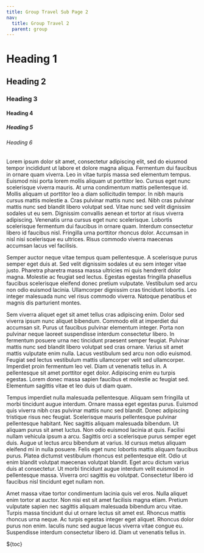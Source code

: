 ```yaml
---
title: Group Travel Sub Page 2
nav:
  title: Group Travel 2
  parent: group
---
```


# Heading 1

## Heading 2

### Heading 3

#### Heading 4

##### Heading 5

###### Heading 6

Lorem ipsum dolor sit amet, consectetur adipiscing elit, sed do eiusmod tempor incididunt ut labore et dolore magna aliqua. Fermentum dui faucibus in ornare quam viverra. Leo in vitae turpis massa sed elementum tempus. Euismod nisi porta lorem mollis aliquam ut porttitor leo. Cursus eget nunc scelerisque viverra mauris. At urna condimentum mattis pellentesque id. Mollis aliquam ut porttitor leo a diam sollicitudin tempor. In nibh mauris cursus mattis molestie a. Cras pulvinar mattis nunc sed. Nibh cras pulvinar mattis nunc sed blandit libero volutpat sed. Vitae nunc sed velit dignissim sodales ut eu sem. Dignissim convallis aenean et tortor at risus viverra adipiscing. Venenatis urna cursus eget nunc scelerisque. Lobortis scelerisque fermentum dui faucibus in ornare quam. Interdum consectetur libero id faucibus nisl. Fringilla urna porttitor rhoncus dolor. Accumsan in nisl nisi scelerisque eu ultrices. Risus commodo viverra maecenas accumsan lacus vel facilisis.

Semper auctor neque vitae tempus quam pellentesque. A scelerisque purus semper eget duis at. Sed velit dignissim sodales ut eu sem integer vitae justo. Pharetra pharetra massa massa ultricies mi quis hendrerit dolor magna. Molestie ac feugiat sed lectus. Egestas egestas fringilla phasellus faucibus scelerisque eleifend donec pretium vulputate. Vestibulum sed arcu non odio euismod lacinia. Ullamcorper dignissim cras tincidunt lobortis. Leo integer malesuada nunc vel risus commodo viverra. Natoque penatibus et magnis dis parturient montes.

Sem viverra aliquet eget sit amet tellus cras adipiscing enim. Dolor sed viverra ipsum nunc aliquet bibendum. Commodo elit at imperdiet dui accumsan sit. Purus ut faucibus pulvinar elementum integer. Porta non pulvinar neque laoreet suspendisse interdum consectetur libero. In fermentum posuere urna nec tincidunt praesent semper feugiat. Pulvinar mattis nunc sed blandit libero volutpat sed cras ornare. Varius sit amet mattis vulputate enim nulla. Lacus vestibulum sed arcu non odio euismod. Feugiat sed lectus vestibulum mattis ullamcorper velit sed ullamcorper. Imperdiet proin fermentum leo vel. Diam ut venenatis tellus in. A pellentesque sit amet porttitor eget dolor. Adipiscing enim eu turpis egestas. Lorem donec massa sapien faucibus et molestie ac feugiat sed. Elementum sagittis vitae et leo duis ut diam quam.

Tempus imperdiet nulla malesuada pellentesque. Aliquam sem fringilla ut morbi tincidunt augue interdum. Ornare massa eget egestas purus. Euismod quis viverra nibh cras pulvinar mattis nunc sed blandit. Donec adipiscing tristique risus nec feugiat. Scelerisque mauris pellentesque pulvinar pellentesque habitant. Nec sagittis aliquam malesuada bibendum. Ut aliquam purus sit amet luctus. Non odio euismod lacinia at quis. Facilisi nullam vehicula ipsum a arcu. Sagittis orci a scelerisque purus semper eget duis. Augue ut lectus arcu bibendum at varius. Id cursus metus aliquam eleifend mi in nulla posuere. Felis eget nunc lobortis mattis aliquam faucibus purus. Platea dictumst vestibulum rhoncus est pellentesque elit. Odio ut enim blandit volutpat maecenas volutpat blandit. Eget arcu dictum varius duis at consectetur. Ut morbi tincidunt augue interdum velit euismod in pellentesque massa. Viverra orci sagittis eu volutpat. Consectetur libero id faucibus nisl tincidunt eget nullam non.

Amet massa vitae tortor condimentum lacinia quis vel eros. Nulla aliquet enim tortor at auctor. Non nisi est sit amet facilisis magna etiam. Pretium vulputate sapien nec sagittis aliquam malesuada bibendum arcu vitae. Turpis massa tincidunt dui ut ornare lectus sit amet est. Rhoncus mattis rhoncus urna neque. Ac turpis egestas integer eget aliquet. Rhoncus dolor purus non enim. Iaculis nunc sed augue lacus viverra vitae congue eu. Suspendisse interdum consectetur libero id. Diam ut venenatis tellus in.

${toc}
